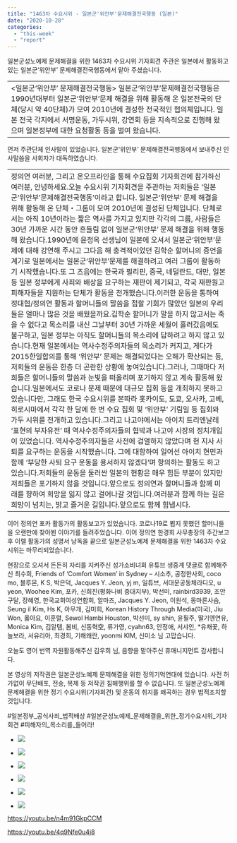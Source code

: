 ```yaml
---
title: "1463차 수요시위 - 일본군'위안부'문제해결전국행동 (일본)"
date: "2020-10-28"
categories: 
  - "this-week"
  - "report"
---
```


일본군성노예제 문제해결을 위한 1463차 수요시위 기자회견 주관은 일본에서 활동하고 있는 일본군‘위안부’ 문제해결전국행동에서 맡아 주셨습니다.

<table class=""><tbody><tr><td>&lt;일본군‘위안부’ 문제해결전국행동&gt; 일본군‘위안부’문제해결전국행동은 1990년대부터 일본군‘위안부’문제 해결을 위해 활동해 온 일본전국의 단체(당시 약 40단체)가 모여 2010년에 결성한 전국적인 협의체입니다. 일본 전국 각지에서 서명운동, 가두시위, 강연회 등을 지속적으로 진행해 왔으며 일본정부에 대한 요청활동 등을 벌여 왔습니다.</td></tr></tbody></table>

먼저 주관단체 인사말이 있었습니다. 일본군‘위안부’ 문제해결전국행동에서 보내주신 인사말씀을 사회자가 대독하였습니다.

<table class=""><tbody><tr><td>정의연 여러분, 그리고 온오프라인을 통해 수요집회 기자회견에 참가하신 여러분, 안녕하세요.오늘 수요시위 기자회견을 주관하는 저희들은 ‘일본군‘위안부’문제해결전국행동’이라고 합니다. 일본군‘위안부’ 문제 해결을 위해 활동해 온 단체・그룹이 모여 2010년에 결성된 단체입니다. 단체로서는 아직 10년이라는 짧은 역사를 가지고 있지만 각각의 그룹, 사람들은 30년 가까운 시간 동안 흔들림 없이 일본군‘위안부’ 문제 해결을 위해 행동해 왔습니다.1990년에 윤정옥 선생님이 일본에 오셔서 일본군‘위안부’문제에 대해 강연해 주시고 그다음 해 충격적이었던 김학순 할머니의 증언을 계기로 일본에서는 일본군‘위안부’문제를 해결하려고 여러 그룹이 활동하기 시작했습니다.또 그 즈음에는 한국과 필리핀, 중국, 네덜란드, 대만, 일본 등 일본 정부에게 사죄와 배상을 요구하는 재판이 제기되고, 각국 재판원고 피해자들을 지원하는 단체가 활동을 전개했습니다.이러한 운동을 통하여 정대협/정의연 활동과 할머니들의 말씀을 접할 기회가 많았던 일본의 우리들은 얼마나 많은 것을 배웠을까요.김학순 할머니가 말을 하지 않고서는 죽을 수 없다고 목소리를 내신 그날부터 30년 가까운 세월이 흘러갔음에도 불구하고, 일본 정부는 아직도 할머니들의 목소리에 답하려고 하지 않고 있습니다.현재 일본에서는 역사수정주의자들의 목소리가 커지고, 게다가 2015한일합의를 통해 ‘위안부’ 문제는 해결되었다는 오해가 확산되는 등, 저희들의 운동은 한층 더 곤란한 상황에 놓여있습니다.그러나, 그때마다 저희들은 할머니들의 말씀과 눈빛을 떠올리며 포기하지 않고 계속 활동해 왔습니다.일본에서도 코로나 문제 때문에 대규모 집회 등을 개최하지 못하고 있습니다만, 그래도 한국 수요시위를 본따라 홋카이도, 도쿄, 오사카, 고베, 히로시마에서 각각 한 달에 한 번 수요 집회 및 ‘위안부’ 기림일 등 집회와 가두 시위를 전개하고 있습니다.그리고 나고야에서는 아이치 트리엔날레 ‘표현의 부자유전’ 때 역사수정주의자들의 협박과 나고야 시장의 정치개입이 있었습니다. 역사수정주의자들은 사전에 검열하지 않았다며 현 지사 사퇴를 요구하는 운동을 시작했습니다. 그에 대항하여 일어선 아이치 현민과 함께 ‘부당한 사퇴 요구 운동을 용서하지 않겠다’며 항의하는 활동도 하고 있습니다.저희들의 운동을 둘러싼 일본의 현황은 매우 힘든 부분이 있지만 저희들은 포기하지 않을 것입니다.앞으로도 정의연과 할머니들과 함께 미래를 향하여 희망을 잃지 않고 걸어나갈 것입니다.여러분과 함께 하는 길은 희망이 넘치는, 밝고 즐거운 길입니다.앞으로도 함께 힘냅시다.</td></tr></tbody></table>

이어 정의연 포카 활동가의 활동보고가 있었습니다. 코로나19로 뵙지 못했던 할머니들을 오랜만에 찾아뵌 이야기를 들려주었습니다. 이어 정의연 한경희 사무총장의 주간보고 후 이렐 활동가의 성명서 낭독을 끝으로 일본군성노예제 문제해결을 위한 1463차 수요시위는 마무리되었습니다.

현장으로 오셔서 든든히 자리를 지켜주신 성가소비녀회 유튜브 생중계 댓글로 함께해주신 최수희, Friends of ‘Comfort Women’ in Sydney – 시소추, 공정한사회, coco mo, 블루몬, K S, 박은덕, Jacques Y. Jeon, yj m, 일튜브, 서대문공동체라디오, u yeon, Woohee Kim, 포카, 신희진(​평화나비 중대지부), 박선미, rainbird3939, 조안구달, 장혜영, 한국교회여성연합회, 알마즈, Jacques Y. Jeon, 이원석, 몽마른사슴, Seung il Kim, Hs K, 아무개, 김미희, Korean History Through Media(미국), Jiu Won, 옳아요, 이훈렬, Sewol Hambi Houston, 박선미, sy shin, 윤필주, 딸기엔연유, Monica Kim, 김알템, 봄비, 신동혁空, 류가영, cyahn63, 안정애, 서샤인, \*유채꽃, 하늘보라, 서유리아, 최경희, 기해왜란, yoonmi KIM, 신미소 님 고맙습니다.

오늘도 영어 번역 자원활동해주신 김우희 님, 음향을 맡아주신 휴매니지먼트 감사합니다.

​본 영상의 저작권은 일본군성노예제 문제해결을 위한 정의기억연대에 있습니다. 사전 허가없이 무단배포, 전송, 복제 등 저작귄 침해행위를 할 수 없습니다. 또 일본군성노예제 문제해결을 위한 정기 수요시위(기자회견) 및 운동의 취지를 왜곡하는 경우 법적조치할 것입니다.

​#일본정부\_공식사죄\_법적배상 #일본군성노예제\_문제해결을\_위한\_정기수요시위\_기자회견 #피해자의\_목소리를\_들어라!

- ![](https://r2.womenandwar.net/2020/10/크기변환IMGP1220.jpg)
    
- ![](https://r2.womenandwar.net/2020/10/크기변환IMGP1238.jpg)
    
- ![](https://r2.womenandwar.net/2020/10/크기변환IMGP1270.jpg)
    
- ![](https://r2.womenandwar.net/2020/10/크기변환IMGP1298.jpg)
    
- ![](https://r2.womenandwar.net/2020/10/크기변환IMGP1349.jpg)
    
- ![](https://r2.womenandwar.net/2020/10/크기변환IMGP1383.jpg)
    

https://youtu.be/n4m91GkpCCM

https://youtu.be/4q9Nfe0u4j8
